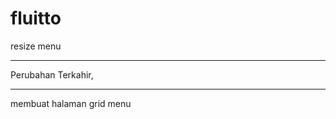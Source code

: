 fluitto
=======

resize menu

*********************************
Perubahan Terkahir,
*********************************
membuat halaman grid menu